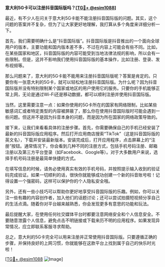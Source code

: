 **意大利5G卡可以注册抖音国际版吗？[[TG💪+ @esim1088](https://t.me/s/esim1088)]**

最近，有不少人在问关于意大利5G卡能不能注册抖音国际版的问题。其实，这个问题的答案并不复杂，但为了让大家更好地理解，我打算从多个角度来详细分析一下。

首先，我们需要明确什么是“抖音国际版”。抖音国际版是抖音推出的一个面向全球用户的版本，主要功能和国内版本差不多，不过在内容上可能会有些不同。比如，在某些国家和地区，抖音国际版的内容可能受到当地法律法规的影响，所以会有一些限制。但是，这并不影响我们使用抖音国际版的基本操作，比如注册、登录、发布视频等。

那么问题来了，意大利的5G卡能不能用来注册抖音国际版呢？答案是肯定的。只要你有一张意大利的5G卡，就可以轻松地注册抖音国际版。为什么呢？因为抖音国际版并没有特别限制某个国家或地区的用户使用它的服务。只要你的手机能够正常上网，无论是通过Wi-Fi还是移动数据，都可以顺利注册并使用抖音国际版。

当然，这里需要注意一点：如果你使用的5G卡所在的国家有网络限制，比如某些敏感词汇或者特定类型的内容被屏蔽了，那么你在使用抖音国际版时可能会遇到一些问题。但这并不是因为抖音本身的问题，而是因为所在国家的网络政策导致的。

接下来，让我们来看看具体的注册步骤。首先，你需要确保自己的手机已经安装了最新的抖音国际版应用程序。然后打开应用商店搜索“TikTok”（这是抖音国际版的英文名），下载并安装最新版本。安装完成后，打开应用程序，点击屏幕上的“注册”按钮。通常情况下，你会看到几种不同的注册方式，包括手机号码注册、邮箱注册以及第三方平台登录（如Facebook、Google等）。对于大多数用户来说，选择手机号码注册是最简单快捷的方式。

在填写信息的时候，请务必使用真实有效的手机号码，并按照提示输入收到的验证码完成验证。如果一切顺利的话，很快你就能够成功创建一个新的抖音账号啦！记得设置一个强密码，这样可以保护你的个人隐私安全哦。

另外，还有一些小技巧可以帮助你更好地享受抖音国际版的乐趣。例如，你可以关注一些有趣的内容创作者，加入他们的话题讨论；还可以尝试拍摄短视频分享自己的生活点滴。随着你对平台越来越熟悉，你会发现更多有意思的功能和玩法。

最后提醒大家，在使用任何社交媒体平台时都要注意网络安全和个人信息安全。不要随意泄露个人信息，避免点击不明链接或下载来历不明的应用程序。如果发现异常情况，应立即联系客服寻求帮助。

总之，意大利的5G卡完全可以用来注册并正常使用抖音国际版。只要遵循正确的步骤，并保持良好的上网习惯，你就能够在这款平台上找到属于自己的快乐时光啦！

[[TG💪+ @esim1088](https://t.me/s/esim1088) ![Image](https://i.postimg.cc/4NQfJmqS/Snipaste-2025-05-13-00-14-12.png)]
